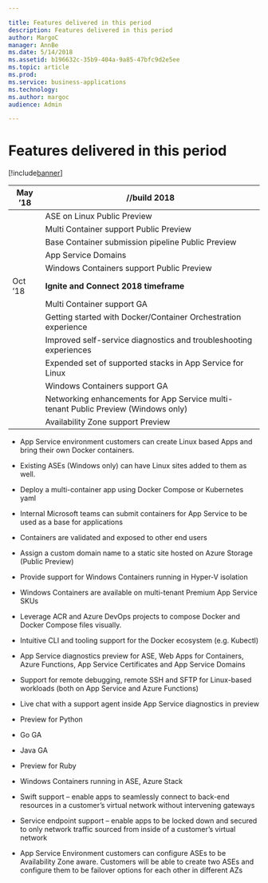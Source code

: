 ```yaml
---

title: Features delivered in this period
description: Features delivered in this period
author: MargoC
manager: AnnBe
ms.date: 5/14/2018
ms.assetid: b196632c-35b9-404a-9a85-47bfc9d2e5ee
ms.topic: article
ms.prod: 
ms.service: business-applications
ms.technology: 
ms.author: margoc
audience: Admin

---
```

#  **Features delivered in this period**




[!include[banner](../../includes/banner.md)]

| May ’18 | **//build 2018**                                                                   |
|---------|------------------------------------------------------------------------------------|
|         | ASE on Linux Public Preview                                                        |
|         | Multi Container support Public Preview                                             |
|         | Base Container submission pipeline Public Preview                                  |
|         | App Service Domains                                                                |
|         | Windows Containers support Public Preview                                          |
| Oct ’18 | **Ignite and Connect 2018 timeframe**                                              |
|         | Multi Container support GA                                                         |
|         | Getting started with Docker/Container Orchestration experience                     |
|         | Improved self-service diagnostics and troubleshooting experiences                  |
|         | Expended set of supported stacks in App Service for Linux                          |
|         | Windows Containers support GA                                                      |
|         | Networking enhancements for App Service multi-tenant Public Preview (Windows only) |
|         | Availability Zone support Preview                                                  |

-   App Service environment customers can create Linux based Apps and bring
    their own Docker containers.

-   Existing ASEs (Windows only) can have Linux sites added to them as well.

-   Deploy a multi-container app using Docker Compose or Kubernetes yaml

-   Internal Microsoft teams can submit containers for App Service to be used as
    a base for applications

-   Containers are validated and exposed to other end users

-   Assign a custom domain name to a static site hosted on Azure Storage (Public
    Preview)

-   Provide support for Windows Containers running in Hyper-V isolation

-   Windows Containers are available on multi-tenant Premium App Service SKUs

-   Leverage ACR and Azure DevOps projects to compose Docker and Docker Compose
    files visually.

-   Intuitive CLI and tooling support for the Docker ecosystem (e.g. Kubectl)

-   App Service diagnostics preview for ASE, Web Apps for Containers, Azure
    Functions, App Service Certificates and App Service Domains

-   Support for remote debugging, remote SSH and SFTP for Linux-based workloads
    (both on App Service and Azure Functions)

-   Live chat with a support agent inside App Service diagnostics in preview

-   Preview for Python

-   Go GA

-   Java GA

-   Preview for Ruby

-   Windows Containers running in ASE, Azure Stack

-   Swift support – enable apps to seamlessly connect to back-end resources in a
    customer’s virtual network without intervening gateways

-   Service endpoint support – enable apps to be locked down and secured to only
    network traffic sourced from inside of a customer’s virtual network

-   App Service Environment customers can configure ASEs to be Availability Zone
    aware. Customers will be able to create two ASEs and configure them to be
    failover options for each other in different AZs
